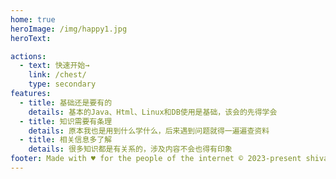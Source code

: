 ```yaml
---
home: true
heroImage: /img/happy1.jpg
heroText:

actions:
  - text: 快速开始→
    link: /chest/
    type: secondary
features:
  - title: 基础还是要有的
    details: 基本的Java、Html、Linux和DB使用是基础，该会的先得学会
  - title: 知识需要有条理
    details: 原本我也是用到什么学什么，后来遇到问题就得一遍遍查资料
  - title: 相关信息多了解
    details: 很多知识都是有关系的，涉及内容不会也得有印象
footer: Made with ♥ for the people of the internet © 2023-present shiva
---
```

